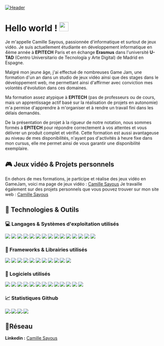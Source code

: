 [![Header](https://github.com/CamilleSA/CamilleSayous/blob/main/HeaderGithub.png "Header")](https://some-url.dev/)

# Hello world ! <img src="https://raw.githubusercontent.com/MartinHeinz/MartinHeinz/master/wave.gif" width="30px">
Je m'appelle Camille Sayous, passionnée d'informatique et surtout de jeux vidéo. Je suis actuellement étudiante en développement informatique en 4ème année à **EPITECH** Paris et en échange **Erasmus** dans l'université **U-TAD** (Centro Universitario de Tecnología y Arte Digital) de Madrid en Espagne.

Malgré mon jeune âge, j'ai effectué de nombreuses Game Jam, une formation d'un an dans un studio de jeux vidéo ainsi que des stages dans le développement web, me permettant ainsi d'affirmer avec conviction mes volontés d'évolution dans ces domaines.

Ma formation assez atypique à **EPITECH** (pas de professeurs ou de cours, mais un apprentissage actif basé sur la réalisation de projets en autonomie) m'a permise d'apprendre à m'organiser et à rendre un travail fini dans les délais demandés.

De la présentation de projet à la rigueur de notre notation, nous sommes formés à **EPITECH** pour répondre correctement à vos attentes et vous délivrer un produit complet et vérifié.
Cette formation est aussi avantageuse au niveau de mes disponibilités, n'ayant pas d'activités à heure fixe dans mon cursus, elle me permet ainsi de vous garantir une disponibilité exemplaire.

## 🎮 Jeux vidéo & Projets personnels
En dehors de mes formations, je participe et réalise des jeux vidéo en GameJam, voici ma page de jeux vidéo : [Camille Sayous](https://camillesayous.itch.io/)
Je travaille également sur des projets personnels que vous pouvez trouver sur mon site web : [Camille Sayous](https://cv-camille-sayous.netlify.app/)

## 🔧 Technologies & Outils
### 💻 Langages & Systèmes d'exploitation utilisés
![](https://img.shields.io/badge/Code-Python-informational?style=flat&logo=python&logoColor=white&color=6e67b6)
![](https://img.shields.io/badge/Code-C-informational?style=flat&logo=c&logoColor=white&color=6e67b6)
![](https://img.shields.io/badge/Code-C++-6e67b6.svg?style=flat&logo=c%2B%2B)
![](https://img.shields.io/badge/Code-CSharp-6e67b6.svg?style=flat&logo=csharp)
![](https://img.shields.io/badge/Code-HTML-6e67b6.svg?style=flat&logo=html5&logoColor=white)
![](https://img.shields.io/badge/Code-CSS-6e67b6.svg?style=flat&logo=css3&logoColor=white)
![](https://img.shields.io/badge/Code-Sass-6e67b6.svg?style=flat&logo=sass&logoColor=white)
![](https://img.shields.io/badge/Code-JavaScript-6e67b6.svg?style=flat&logo=javascript&logoColor=white)
![](https://img.shields.io/badge/Code-TypeScript-6e67b6.svg?style=flat&logo=typescript&logoColor=white)
![](https://img.shields.io/badge/Code-JSON-6e67b6.svg?style=flat&logo=json&logoColor=white)
![](https://img.shields.io/badge/Code-Docker-6e67b6.svg?style=flat&logo=docker&logoColor=white)
![](https://img.shields.io/badge/Code-Java-6e67b6.svg?style=flat&logo=java&logoColor=white)
![](https://img.shields.io/badge/Code-PHP-6e67b6.svg?style=flat&logo=php&logoColor=white)
![](https://img.shields.io/badge/OS-Linux-informational?style=flat&logo=linux&logoColor=white&color=6e67b6)
![](https://img.shields.io/badge/OS-Windows-informational?style=flat&logo=windows&logoColor=white&color=6e67b6)

### 📘 Frameworks & Librairies utilisés
![](https://img.shields.io/badge/Framework-ReactJS-informational?style=flat&logo=react&logoColor=white&color=6e67b6)
![](https://img.shields.io/badge/Framework-ReactNative-informational?style=flat&logo=react&logoColor=white&color=6e67b6)
![](https://img.shields.io/badge/Framework-Meteor-informational?style=flat&logo=meteor&logoColor=white&color=6e67b6)
![](https://img.shields.io/badge/Framework-Angular-informational?style=flat&logo=angular&logoColor=white&color=6e67b6)
![](https://img.shields.io/badge/Framework-VueJS-informational?style=flat&logo=vue.js&logoColor=white&color=6e67b6)
![](https://img.shields.io/badge/Framework-Bootstrap-informational?style=flat&logo=bootstrap&logoColor=white&color=6e67b6)
![](https://img.shields.io/badge/Framework-Flask-informational?style=flat&logo=flask&logoColor=white&color=6e67b6)
![](https://img.shields.io/badge/Framework-Django-informational?style=flat&logo=django&logoColor=white&color=6e67b6)
![](https://img.shields.io/badge/Library-JQuery-informational?style=flat&logo=jquery&logoColor=white&color=6e67b6)
![](https://img.shields.io/badge/Library-ChartJS-informational?style=flat&logo=chart.js&logoColor=white&color=6e67b6)
![](https://img.shields.io/badge/Library-Leaflet-informational?style=flat&logo=leaflet&logoColor=white&color=6e67b6)

### 💽 Logiciels utilisés
![](https://img.shields.io/badge/Software-VsCode-informational?style=flat&logo=visualstudiocode&logoColor=white&color=6e67b6)
![](https://img.shields.io/badge/Software-Unity-informational?style=flat&logo=unity&logoColor=white&color=6e67b6)
![](https://img.shields.io/badge/Software-Blender-informational?style=flat&logo=blender&logoColor=white&color=6e67b6)
![](https://img.shields.io/badge/Software-Jupyter-informational?style=flat&logo=jupyter&logoColor=white&color=6e67b6)
![](https://img.shields.io/badge/Software-Kubernetes-informational?style=flat&logo=kubernetes&logoColor=white&color=6e67b6)
![](https://img.shields.io/badge/Software-Jenkins-informational?style=flat&logo=jenkins&logoColor=white&color=6e67b6)
![](https://img.shields.io/badge/Software-Wordpress-informational?style=flat&logo=wordpress&logoColor=white&color=6e67b6)
![](https://img.shields.io/badge/Software-AndroidStudio-informational?style=flat&logo=androidstudio&logoColor=white&color=6e67b6)
![](https://img.shields.io/badge/Software-Expo-informational?style=flat&logo=expo&logoColor=white&color=6e67b6)
![](https://img.shields.io/badge/Software-Gimp-informational?style=flat&logo=gimp&logoColor=white&color=6e67b6)
![](https://img.shields.io/badge/Software-Git-informational?style=flat&logo=git&logoColor=white&color=6e67b6)
![](https://img.shields.io/badge/Software-Github-informational?style=flat&logo=github&logoColor=white&color=6e67b6)
![](https://img.shields.io/badge/Software-Gitlab-informational?style=flat&logo=gitlab&logoColor=white&color=6e67b6)

### 📈 Statistiques Github

<a href="https://github.com/CamilleSA/CamilleSA">
  <img align="center" src="https://github-readme-stats.vercel.app/api/top-langs/?username=CamilleSA&hide=javascript,html,tex&title_color=ffffff&text_color=c9cacc&icon_color=2bbc8a&bg_color=1d1f21&langs_count=3" />
</a>
<a href="https://github.com/CamilleSA/CamilleSA">
  <img align="center" src="https://github-readme-stats.vercel.app/api?username=CamilleSA&show_icons=true&line_height=27&count_private=true&title_color=ffffff&text_color=c9cacc&icon_color=2bbc8a&bg_color=1d1f21" />
</a>
<a href="https://github.com/CamilleSA/Area-Epitech">
  <img align="center" src="https://github-readme-stats.vercel.app/api/pin/?username=CamilleSA&repo=Area-Epitech&title_color=ffffff&text_color=c9cacc&icon_color=2bbc8a&bg_color=1d1f21" />
</a>
<a href="https://github.com/CamilleSA/Epicture-Epitech">
  <img align="center" src="https://github-readme-stats.vercel.app/api/pin/?username=CamilleSA&repo=Epicture-Epitech&title_color=ffffff&text_color=c9cacc&icon_color=2bbc8a&bg_color=1d1f21" />
</a>  

## 📱Réseau
**Linkedin :** [Camille Sayous](https://www.linkedin.com/in/camille-sayous-3a5563178/)
